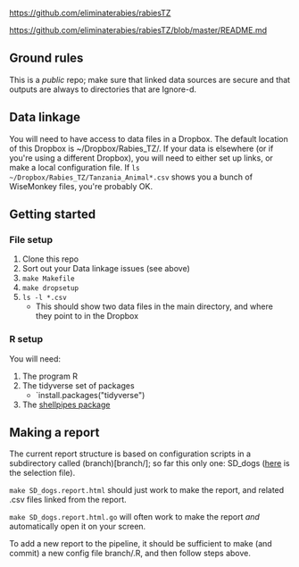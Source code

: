 https://github.com/eliminaterabies/rabiesTZ

https://github.com/eliminaterabies/rabiesTZ/blob/master/README.md

## Ground rules

This is a _public_ repo; make sure that linked data sources are secure and that outputs are always to directories that are Ignore-d.

## Data linkage

You will need to have access to data files in a Dropbox. The default location of this Dropbox is ~/Dropbox/Rabies_TZ/. If your data is elsewhere (or if you're using a different Dropbox), you will need to either set up links, or make a local configuration file. If `ls ~/Dropbox/Rabies_TZ/Tanzania_Animal*.csv` shows you a bunch of WiseMonkey files, you're probably OK.

## Getting started

### File setup
1. Clone this repo
1. Sort out your Data linkage issues (see above)
1. `make Makefile`
1. `make dropsetup`
1. `ls -l *.csv`
	* This should show two data files in the main directory, and where they point to in the Dropbox

### R setup
You will need:

1. The program R
1. The tidyverse set of packages
	* `install.packages("tidyverse")
1. The [shellpipes package](https://dushoff.github.io/shellpipes/)

## Making a report

The current report structure is based on configuration scripts in a subdirectory called (branch)[branch/]; so far this only one: SD_dogs ([here](branch/SD_dogs.R) is the selection file).

`make SD_dogs.report.html` should just work to make the report, and related .csv files linked from the report.

`make SD_dogs.report.html.go` will often work to make the report _and_ automatically open it on your screen.

To add a new report to the pipeline, it should be sufficient to make (and commit) a new config file branch/<yourbranch>.R, and then follow steps above.
